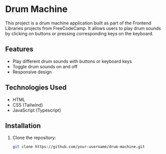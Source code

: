 # Drum Machine

This project is a drum machine application built as part of the Frontend Libraries projects from FreeCodeCamp. It allows users to play drum sounds by clicking on buttons or pressing corresponding keys on the keyboard.

## Features

- Play different drum sounds with buttons or keyboard keys
- Toggle drum sounds on and off
- Responsive design

## Technologies Used

- HTML
- CSS (Tailwind)
- JavaScript (Typescript)

## Installation

1. Clone the repository:
   ```bash
   git clone https://github.com/your-username/drum-machine.git
